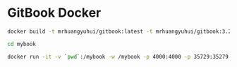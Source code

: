 # GitBook Docker

```bash
docker build -t mrhuangyuhui/gitbook:latest -t mrhuangyuhui/gitbook:3.2.3 .
```

```bash
cd mybook

docker run -it -v `pwd`:/mybook -w /mybook -p 4000:4000 -p 35729:35279 mrhuangyuhui/gitbook sh
```
